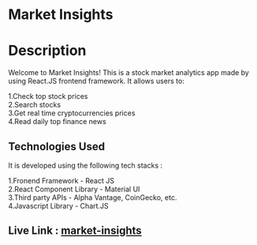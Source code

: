 # Market Insights 
# Description
Welcome to Market Insights! This is a stock market analytics app made by using React.JS frontend framework. It allows users to:

1.Check top stock prices  
2.Search stocks  
3.Get real time cryptocurrencies prices  
4.Read daily top finance news

## Technologies Used

It is developed using the following tech stacks :

1.Fronend Framework - React JS  
2.React Component Library - Material UI  
3.Third party APIs - Alpha Vantage, CoinGecko, etc.  
4.Javascript Library - Chart.JS

## Live Link : [market-insights]( https://ikrammirza.github.io/market-insights/)
